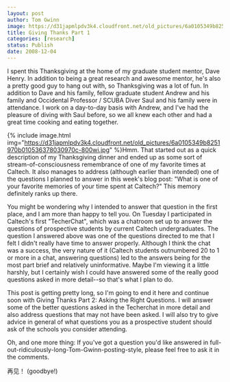 ```yaml
---
layout: post
author: Tom Gwinn
image: https://d31japmlpdv3k4.cloudfront.net/old_pictures/6a0105349b8251970b0105362fbb1a970b-500wi.jpg
title: Giving Thanks Part 1
categories: [research]
status: Publish
date: 2008-12-04
---
```



I spent this Thanksgiving at the home of my graduate student mentor, Dave Henry. In addition to being a great research and awesome mentor, he's also a pretty good guy to hang out with, so Thanksgiving was a lot of fun. In addition to Dave and his family, fellow graduate student Andrew and his family and Occidental Professor / SCUBA Diver Saul and his family were in attendance. I work on a day-to-day basis with Andrew, and I've had the pleasure of diving with Saul before, so we all knew each other and had a great time cooking and eating together.


{% include image.html img="https://d31japmlpdv3k4.cloudfront.net/old_pictures/6a0105349b8251970b010536378030970c-800wi.jpg" %}Hmm. That started out as a quick description of my Thanksgiving dinner and ended up as some sort of stream-of-consciousness remembrance of one of my favorite times at Caltech. It also manages to address (although earlier than intended) one of the questions I planned to answer in this week's blog post: "What is one of your favorite memories of your time spent at Caltech?" This memory definitely ranks up there.

You might be wondering why I intended to answer that question in the first place, and I am more than happy to tell you. On Tuesday I participated in Caltech's first "TecherChat", which was a chatroom set up to answer the questions of prospective students by current Caltech undergraduates. The question I answered above was one of the questions directed to me that I felt I didn't really have time to answer properly. Although I think the chat was a success, the very nature of it (Caltech students outnumbered 20 to 1 or more in a chat, answering questions) led to the answers being for the most part brief and relatively uninformative. Maybe I'm viewing it a little harshly, but I certainly wish I could have answered some of the really good questions asked in more detail--so that's what I plan to do.

This post is getting pretty long, so I'm going to end it here and continue soon with Giving Thanks Part 2: Asking the Right Questions. I will answer some of the better questions asked in the Techerchat in more detail and also address questions that may not have been asked. I will also try to give advice in general of what questions you as a prospective student should ask of the schools you consider attending.

Oh, and one more thing: If you've got a question you'd like answered in full-out-ridiculously-long-Tom-Gwinn-posting-style, please feel free to ask it in the comments.

再见！ (goodbye!)

